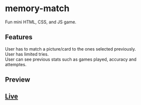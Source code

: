 # memory-match
Fun mini HTML, CSS, and JS game.

## Features
User has to match a picture/card to the ones selected previously.\
User has limited tries.\
User can see previous stats such as games played, accuracy and attemptes.

## Preview


## [Live](https://do-jonathan4.github.io/memory-match/)
